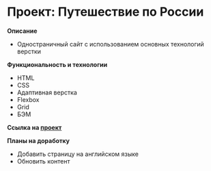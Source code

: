 # Проект: Путешествие по России

**Описание**

* Одностраничный сайт с использованием основных технологий верстки 

**Функциональность и технологии**

* HTML
* CSS
* Адаптивная верстка
* Flexbox
* Grid
* БЭМ 


**Ссылка на [проект](https://mitrofanovoleg.github.io/russian-travel/)**

**Планы на доработку**

* Добавить страницу на английском языке
* Обновить контент
